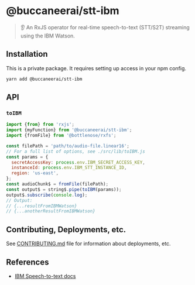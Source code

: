 # @buccaneerai/stt-ibm
> 👂 An RxJS operator for real-time speech-to-text (STT/S2T) streaming using the IBM Watson.

## Installation
This is a private package. It requires setting up access in your npm config.

```bash
yarn add @buccaneerai/stt-ibm
```

## API

### `toIBM`
```js
import {from} from 'rxjs';
import {myFunction} from '@buccaneerai/stt-ibm';
import {fromFile} from '@bottlenose/rxfs';

const filePath = 'path/to/audio-file.linear16';
// For a full list of options, see ./src/lib/toIBM.js
const params = {
  secretAccessKey: process.env.IBM_SECRET_ACCESS_KEY,
  instanceId: process.env.IBM_STT_INSTANCE_ID,
  region: 'us-east',
};
const audioChunk$ = fromFile(filePath);
const output$ = string$.pipe(toIBM(params));
output$.subscribe(console.log); 
// Output:
// {...resultFromIBMWatson}
// {...anotherResultFromIBMWatson}
```

## Contributing, Deployments, etc.
See [CONTRIBUTING.md](https://github.com/buccaneerai/stt-ibm/blob/master/docs/CONTRIBUTING.md) file for information about deployments, etc.

## References
- [IBM Speech-to-text docs](https://cloud.ibm.com/docs/speech-to-text?topic=speech-to-text-websockets)
